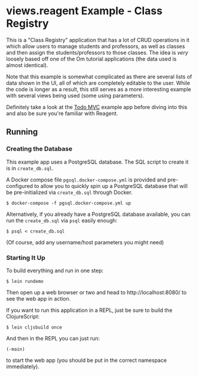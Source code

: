 # views.reagent Example - Class Registry

This is a "Class Registry" application that has a lot of CRUD operations in it which allow users 
to manage students and professors, as well as classes and then assign the students/professors to 
those classes. The idea is _very_ loosely based off one of the Om tutorial applications (the data 
used is almost identical).

Note that this example is somewhat complicated as there are several lists of data shown in the UI,
all of which are completely editable to the user. While the code is longer as a result, this still
serves as a more interesting example with several views being used (some using parameters).

Definitely take a look at the [Todo MVC][1] example app before diving into this and also be sure 
you're familiar with Reagent.

[1]: https://github.com/gered/views.reagent/tree/master/examples/todomvc

## Running

### Creating the Database

This example app uses a PostgreSQL database. The SQL script to create it is in `create_db.sql`.

A Docker compose file `pgsql.docker-compose.yml` is provided and pre-configured to allow you to
quickly spin up a PostgreSQL database that will be pre-initialized via `create_db.sql` through
Docker.

    $ docker-compose -f pgsql.docker-compose.yml up

Alternatively, if you already have a PostgreSQL database available, you can run the
`create_db.sql` via `psql` easily enough:

    $ psql < create_db.sql

(Of course, add any username/host parameters you might need)

### Starting It Up

To build everything and run in one step:

    $ lein rundemo

Then open up a web browser or two and head to http://localhost:8080/ to see the web app in action.

If you want to run this application in a REPL, just be sure to build the ClojureScript:

    $ lein cljsbuild once

And then in the REPL you can just run:

    (-main)

to start the web app (you should be put in the correct namespace immediately).
